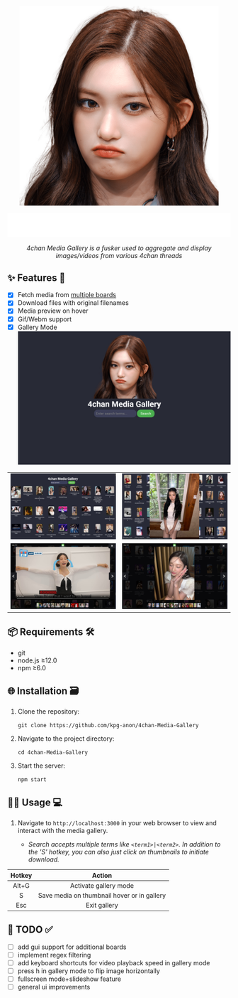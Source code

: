 <p align="center">
  <img src="/public/logo.png?raw=true" width="450" alt="😭😭😭">
</p>
<p align="center">
  <img src="/previews/banner.png?raw=true" width="700" alt="😭😭😭">
</p>
<p align="center">
  <em>4chan Media Gallery is a fusker used to aggregate and display images/videos from various 4chan threads</em>
</p>

## ✨ Features 🚀
- [x] Fetch media from [multiple boards](https://github.com/kpg-anon/4chan-Media-Gallery/blob/main/server.js#L20 "only mu and trash currently supported")
- [x] Download files with original filenames
- [x] Media preview on hover
- [x] Gif/Webm support
- [x] Gallery Mode
  <img src="/previews/homepage.jpg?raw=true" alt="Homepage">
</p>

| | |
|:-------------------------:|:-------------------------:|
| ![Search Page](/previews/searchpage.jpg?raw=true "Search Page") | ![Image Hover](/previews/imagehover.jpg?raw=true "Image Hover") |
| ![Video Preview](/previews/videopreview.jpg?raw=true "Video Preview") | ![Gallery Mode](/previews/gallerymode.jpg?raw=true "Gallery Mode") |

## 📦 Requirements 🛠️
- git
- node.js ≥12.0
- npm ≥6.0

## 🌐 Installation 🗃
1. Clone the repository:
    ```
    git clone https://github.com/kpg-anon/4chan-Media-Gallery
    ```

2. Navigate to the project directory:
    ```
    cd 4chan-Media-Gallery
    ```

3. Start the server:
	```
	npm start
	```
## 🧑‍💻 Usage 💻
1. Navigate to `http://localhost:3000` in your web browser to view and interact with the media gallery. 

    * *Search accepts multiple terms like `<term1>|<term2>`. In addition to the 'S' hotkey, you can also just click on thumbnails to initiate download.*

| Hotkey |                 Action                 |
|:------:|:--------------------------------------:|
| Alt+G  | Activate gallery mode                  |
| S      | Save media on thumbnail hover or in gallery      |
| Esc    | Exit gallery                           |

## 📝 TODO ✅

- [ ] add gui support for additional boards
- [ ] implement regex filtering 
- [ ] add keyboard shortcuts for video playback speed in gallery mode
- [ ] press h in gallery mode to flip image horizontally
- [ ] fullscreen mode+slideshow feature
- [ ] general ui improvements
